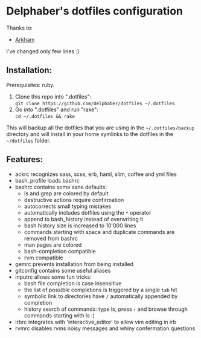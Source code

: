 Delphaber's dotfiles configuration
===============================

Thanks to:

* [Arkham](https://github.com/Arkham)

I've changed only few lines :)

## Installation:

Prerequisites: ruby.

1. Clone this repo into ".dotfiles":  
   `git clone https://github.com/delphaber/dotfiles ~/.dotfiles`
2. Go into ".dotfiles" and run "rake":  
   `cd ~/.dotfiles && rake`

This will backup all the dotfiles that you are using in the `~/.dotfiles/backup`
directory and will install in your home symlinks to the dotfiles in the
`~/dotfiles` folder.

## Features:

* ackrc recognizes sass, scss, erb, haml, slim, coffee and yml files
* bash\_profile loads bashrc
* bashrc contains some sane defaults:
  - ls and grep are colored by default
  - destructive actions require confirmation
  - autocorrects small typing mistakes
  - automatically includes dotfiles using the `*` operator
  - append to bash\_history instead of overwriting it
  - bash history size is increased to 10'000 lines
  - commands starting with space and duplicate commands are removed from bashrc
  - man pages are colored
  - bash-completion compatible
  - rvm compatible
* gemrc prevents installation from being installed
* gitconfig contains some useful aliases
* inputrc allows some fun tricks:
  - bash file completion is case insensitive
  - the list of possible completions is triggered by a single `tab` hit
  - symbolic link to directories have `/` automatically appended by completion
  - history search of commands: type ls, press `↑` and browse through commands
    starting with ls :)
* irbrc integrates with 'interactive\_editor' to allow vim editing in irb
* rvmrc disables rvms noisy messages and whiny confermation questions
